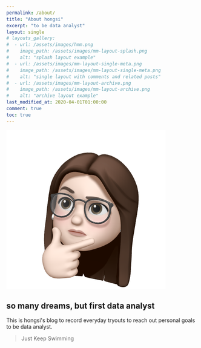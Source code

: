 ```yaml
---
permalink: /about/
title: "About hongsi"
excerpt: "to be data analyst"
layout: single
# layouts_gallery:
#  - url: /assets/images/hmm.png
#    image_path: /assets/images/mm-layout-splash.png
#    alt: "splash layout example"
#  - url: /assets/images/mm-layout-single-meta.png
#    image_path: /assets/images/mm-layout-single-meta.png
#    alt: "single layout with comments and related posts"
#  - url: /assets/images/mm-layout-archive.png
#    image_path: /assets/images/mm-layout-archive.png
#    alt: "archive layout example"
last_modified_at: 2020-04-01T01:00:00
comment: true
toc: true
---
```

![thinking](../assets/images/hmm.png)

## so many dreams, but first data analyst
This is hongsi's blog to record everyday tryouts to reach out personal goals to be data analyst.


> Just Keep Swimming
